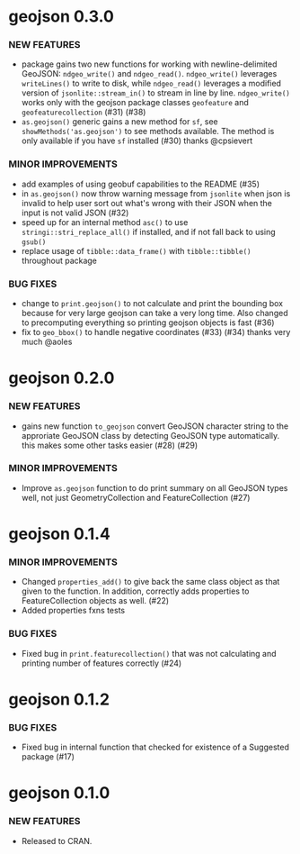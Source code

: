 geojson 0.3.0
=============

### NEW FEATURES

* package gains two new functions for working with newline-delimited GeoJSON: `ndgeo_write()` and `ndgeo_read()`. `ndgeo_write()` leverages `writeLines()` to write to disk, while `ndgeo_read()` leverages a modified version of `jsonlite::stream_in()` to stream in line by line. `ndgeo_write()` works only with the geojson package classes `geofeature` and `geofeaturecollection` (#31) (#38)
* `as.geojson()` generic gains a new method for `sf`, see `showMethods('as.geojson')` to see methods available. The method is only available if you have `sf` installed  (#30) thanks @cpsievert

### MINOR IMPROVEMENTS

* add examples of using geobuf capabilities to the README (#35)
* in `as.geojson()` now throw warning message from `jsonlite` when json is invalid to help user sort out what's wrong with their JSON when the input is not valid JSON (#32)
* speed up for an internal method `asc()` to use `stringi::stri_replace_all()` if installed, and if not fall back to using `gsub()`
* replace usage of `tibble::data_frame()` with `tibble::tibble()` throughout package

### BUG FIXES

* change to `print.geojson()` to not calculate and print the bounding box because for very large geojson can take a very long time. Also changed to precomputing everything so printing geojson objects is fast (#36)
* fix to `geo_bbox()` to handle negative coordinates (#33) (#34) thanks very much @aoles


geojson 0.2.0
=============

### NEW FEATURES

* gains new function `to_geojson` convert GeoJSON character
string to the approriate GeoJSON class by detecting GeoJSON
type automatically. this makes some other tasks easier
(#28) (#29)

### MINOR IMPROVEMENTS

* Improve `as.geojson` function to do print summary on
all GeoJSON types well, not just GeometryCollection
and FeatureCollection (#27)


geojson 0.1.4
=============

### MINOR IMPROVEMENTS

* Changed `properties_add()` to give back the same class object
as that given to the function. In addition, correctly adds properties
to FeatureCollection objects as well. (#22)
* Added properties fxns tests

### BUG FIXES

* Fixed bug in `print.featurecollection()` that was not calculating and
printing number of features correctly (#24)


geojson 0.1.2
=============

### BUG FIXES

* Fixed bug in internal function that checked for existence
of a Suggested package (#17)


geojson 0.1.0
=============

### NEW FEATURES

* Released to CRAN.
